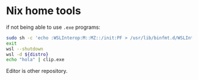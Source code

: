 # Nix home tools

if not being able to use `.exe` programs:

````bash
sudo sh -c 'echo :WSLInterop:M::MZ::/init:PF > /usr/lib/binfmt.d/WSLInterop.conf'
exit
wsl --shutdown
wsl -d ${distro}
echo "hola" | clip.exe
````

Editor is other repository.
